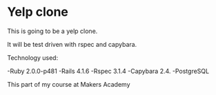 Yelp clone
=========

This is going to be a yelp clone. 

It will be test driven with rspec and capybara. 

Technology used: 

-Ruby 2.0.0-p481
-Rails 4.1.6
-Rspec 3.1.4
-Capybara 2.4.
-PostgreSQL


This part of my course at Makers Academy 